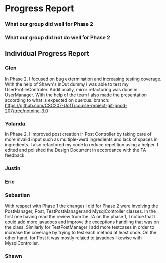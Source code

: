 # Progress Report

### What our group did well for Phase 2

### What our group did not do well for Phase 2

## Individual Progress Report

### Glen
In Phase 2, I focused on bug extermination and increasing testing coverage. With the help of Shawn's inOut dummy I was able to test my UserProfileControler. Additionally, minor refactoring was done in UserManager. With the help of the team I also made the presentation according to what is expected on quercus. 
branch: https://github.com/CSC207-UofT/course-project-git-good-207/tree/notnine-3.0

### Yolanda
In Phase 2, I improved post creation in Post Controller by taking care of more invalid input such as multiple-word ingredients and lack of spaces in ingredients.
I also refactored my code to reduce repetition using a helper. I edited and polished the Design Document in accordance with the TA feedback.

### Justin

### Eric

### Sebastian
With respect with Phase 1 the changes I did for Phase 2 were involving the PostManager, Post, TestPostManager and MysqlController classes. In the first one having read the review from the TA on the phase 1, I notice that I could add more javadocs and improve the exceptions handling that was on the class. Similarly for TestPostManager I add more testcases in order to increase the coverage by trying to test each method at least once. On the other hand, for Post it was mostly related to javadocs likewise with MysqlController.

### Shawn
